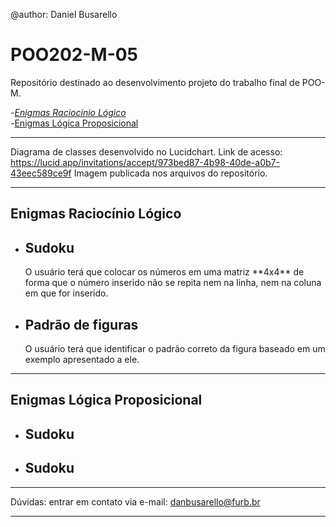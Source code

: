 @author: Daniel Busarello

# POO202-M-05

Repositório destinado ao desenvolvimento projeto do trabalho final de POO-M.

-*[Enigmas Raciocínio Lógico](#enigmas_rl) <br>
-*[Enigmas Lógica Proposicional](#enigmas_lprop)

---

Diagrama de classes desenvolvido no Lucidchart.
Link de acesso: https://lucid.app/invitations/accept/973bed87-4b98-40de-a0b7-43eec589ce9f
Imagem publicada nos arquivos do repositório.

---

## <a id="enigmas_rl" /> Enigmas Raciocínio Lógico
- <h2>Sudoku</h2> O usuário terá que colocar os números em uma matriz **4x4** de forma que o número inserido não se repita nem na linha, nem na coluna em que for inserido.
- <h2>Padrão de figuras</h2> O usuário terá que identificar o padrão correto da figura baseado em um exemplo apresentado a ele.
---
## <a id="enigmas_lprop" /> Enigmas Lógica Proposicional
- <h2>Sudoku</h2>
- <h2>Sudoku</h2>

---

Dúvidas: entrar em contato via e-mail: danbusarello@furb.br

---
